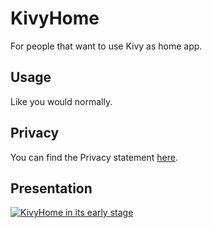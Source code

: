 # KivyHome
For people that want to use Kivy as home app.

## Usage
Like you would normally.

## Privacy
You can find the Privacy statement [here](https://github.com/kuzeyron/KivyHome/blob/main/PRIVACY.md).

## Presentation
[![KivyHome in its early stage](https://img.youtube.com/vi/5DORe2UoE0k/0.jpg)](https://www.youtube.com/watch?v=5DORe2UoE0k "KivyHome in its early stage")